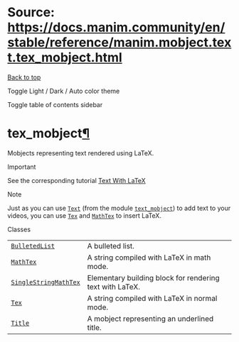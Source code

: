 # Source: https://docs.manim.community/en/stable/reference/manim.mobject.text.tex_mobject.html

[Back to top](#)

Toggle Light / Dark / Auto color theme

Toggle table of contents sidebar

tex\_mobject[¶](#module-manim.mobject.text.tex_mobject "Link to this heading")
==============================================================================

Mobjects representing text rendered using LaTeX.

Important

See the corresponding tutorial [Text With LaTeX](../guides/using_text.html#rendering-with-latex)

Note

Just as you can use [`Text`](manim.mobject.text.text_mobject.Text.html#manim.mobject.text.text_mobject.Text "manim.mobject.text.text_mobject.Text") (from the module [`text_mobject`](manim.mobject.text.text_mobject.html#module-manim.mobject.text.text_mobject "manim.mobject.text.text_mobject")) to add text to your videos, you can use [`Tex`](manim.mobject.text.tex_mobject.Tex.html#manim.mobject.text.tex_mobject.Tex "manim.mobject.text.tex_mobject.Tex") and [`MathTex`](manim.mobject.text.tex_mobject.MathTex.html#manim.mobject.text.tex_mobject.MathTex "manim.mobject.text.tex_mobject.MathTex") to insert LaTeX.

Classes

|  |  |
| --- | --- |
| [`BulletedList`](manim.mobject.text.tex_mobject.BulletedList.html#manim.mobject.text.tex_mobject.BulletedList "manim.mobject.text.tex_mobject.BulletedList") | A bulleted list. |
| [`MathTex`](manim.mobject.text.tex_mobject.MathTex.html#manim.mobject.text.tex_mobject.MathTex "manim.mobject.text.tex_mobject.MathTex") | A string compiled with LaTeX in math mode. |
| [`SingleStringMathTex`](manim.mobject.text.tex_mobject.SingleStringMathTex.html#manim.mobject.text.tex_mobject.SingleStringMathTex "manim.mobject.text.tex_mobject.SingleStringMathTex") | Elementary building block for rendering text with LaTeX. |
| [`Tex`](manim.mobject.text.tex_mobject.Tex.html#manim.mobject.text.tex_mobject.Tex "manim.mobject.text.tex_mobject.Tex") | A string compiled with LaTeX in normal mode. |
| [`Title`](manim.mobject.text.tex_mobject.Title.html#manim.mobject.text.tex_mobject.Title "manim.mobject.text.tex_mobject.Title") | A mobject representing an underlined title. |